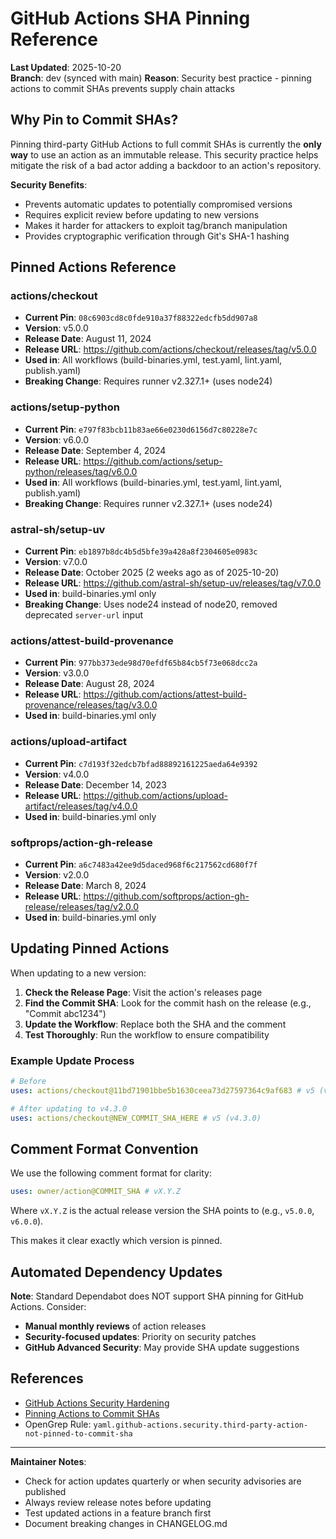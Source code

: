 # GitHub Actions SHA Pinning Reference

**Last Updated**: 2025-10-20  
**Branch**: dev (synced with main)
**Reason**: Security best practice - pinning actions to commit SHAs prevents supply chain attacks

## Why Pin to Commit SHAs?

Pinning third-party GitHub Actions to full commit SHAs is currently the **only way** to use an action as an immutable release. This security practice helps mitigate the risk of a bad actor adding a backdoor to an action's repository.

**Security Benefits**:
- Prevents automatic updates to potentially compromised versions
- Requires explicit review before updating to new versions
- Makes it harder for attackers to exploit tag/branch manipulation
- Provides cryptographic verification through Git's SHA-1 hashing

## Pinned Actions Reference

### actions/checkout
- **Current Pin**: `08c6903cd8c0fde910a37f88322edcfb5dd907a8`
- **Version**: v5.0.0
- **Release Date**: August 11, 2024
- **Release URL**: https://github.com/actions/checkout/releases/tag/v5.0.0
- **Used in**: All workflows (build-binaries.yml, test.yaml, lint.yaml, publish.yaml)
- **Breaking Change**: Requires runner v2.327.1+ (uses node24)

### actions/setup-python
- **Current Pin**: `e797f83bcb11b83ae66e0230d6156d7c80228e7c`
- **Version**: v6.0.0
- **Release Date**: September 4, 2024
- **Release URL**: https://github.com/actions/setup-python/releases/tag/v6.0.0
- **Used in**: All workflows (build-binaries.yml, test.yaml, lint.yaml, publish.yaml)
- **Breaking Change**: Requires runner v2.327.1+ (uses node24)

### astral-sh/setup-uv
- **Current Pin**: `eb1897b8dc4b5d5bfe39a428a8f2304605e0983c`
- **Version**: v7.0.0
- **Release Date**: October 2025 (2 weeks ago as of 2025-10-20)
- **Release URL**: https://github.com/astral-sh/setup-uv/releases/tag/v7.0.0
- **Used in**: build-binaries.yml only
- **Breaking Change**: Uses node24 instead of node20, removed deprecated `server-url` input

### actions/attest-build-provenance
- **Current Pin**: `977bb373ede98d70efdf65b84cb5f73e068dcc2a`
- **Version**: v3.0.0
- **Release Date**: August 28, 2024
- **Release URL**: https://github.com/actions/attest-build-provenance/releases/tag/v3.0.0
- **Used in**: build-binaries.yml only

### actions/upload-artifact
- **Current Pin**: `c7d193f32edcb7bfad88892161225aeda64e9392`
- **Version**: v4.0.0
- **Release Date**: December 14, 2023
- **Release URL**: https://github.com/actions/upload-artifact/releases/tag/v4.0.0
- **Used in**: build-binaries.yml only

### softprops/action-gh-release
- **Current Pin**: `a6c7483a42ee9d5daced968f6c217562cd680f7f`
- **Version**: v2.0.0
- **Release Date**: March 8, 2024
- **Release URL**: https://github.com/softprops/action-gh-release/releases/tag/v2.0.0
- **Used in**: build-binaries.yml only

## Updating Pinned Actions

When updating to a new version:

1. **Check the Release Page**: Visit the action's releases page
2. **Find the Commit SHA**: Look for the commit hash on the release (e.g., "Commit abc1234")
3. **Update the Workflow**: Replace both the SHA and the comment
4. **Test Thoroughly**: Run the workflow to ensure compatibility

### Example Update Process

```yaml
# Before
uses: actions/checkout@11bd71901bbe5b1630ceea73d27597364c9af683 # v5 (v4.2.2)

# After updating to v4.3.0
uses: actions/checkout@NEW_COMMIT_SHA_HERE # v5 (v4.3.0)
```

## Comment Format Convention

We use the following comment format for clarity:

```yaml
uses: owner/action@COMMIT_SHA # vX.Y.Z
```

Where `vX.Y.Z` is the actual release version the SHA points to (e.g., `v5.0.0`, `v6.0.0`).

This makes it clear exactly which version is pinned.

## Automated Dependency Updates

**Note**: Standard Dependabot does NOT support SHA pinning for GitHub Actions. Consider:
- **Manual monthly reviews** of action releases
- **Security-focused updates**: Priority on security patches
- **GitHub Advanced Security**: May provide SHA update suggestions

## References

- [GitHub Actions Security Hardening](https://docs.github.com/en/actions/security-guides/security-hardening-for-github-actions#using-third-party-actions)
- [Pinning Actions to Commit SHAs](https://docs.github.com/en/actions/security-guides/security-hardening-for-github-actions#using-third-party-actions)
- OpenGrep Rule: `yaml.github-actions.security.third-party-action-not-pinned-to-commit-sha`

---

**Maintainer Notes**:
- Check for action updates quarterly or when security advisories are published
- Always review release notes before updating
- Test updated actions in a feature branch first
- Document breaking changes in CHANGELOG.md
